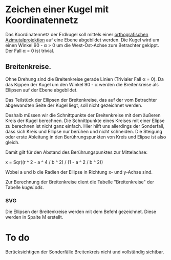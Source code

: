 # Zeichen einer Kugel mit Koordinatennetz 

Das Koordinatennetz der Erdkugel soll mittels einer [orthografischen Azimutalprojektion](https://de.wikipedia.org/wiki/Orthografische_Azimutalprojektion) auf eine Ebene abgebildet werden.
Die Kugel wird um einen Winkel 90 - &alpha; &gt; 0 um die West-Ost-Achse zum Betrachter gekippt. Der Fall &alpha; = 0 ist trivial.

## Breitenkreise.

Ohne Drehung sind die Breitenkreise gerade Linien (Trivialer Fall &alpha; = 0). Da das Kippen der Kugel um den Winkel 90 - &alpha; werden die Breitenkreise als Ellipsen auf der Ebene abgebildet.

Das Teilstück der Ellipsen der Breitenkreise, das auf der vom Betrachter abgewandten Seite der Kugel liegt, soll nicht gezeichnet werden. 

Deshalb müssen wir die Schnittpunkte der Breitenkreise mit dem äußeren Kreis der Kugel berechnen. Die Schnittpunkte eines Kreises mit einer Elipse zu berechnen ist nicht ganz einfach. Hier hilft uns allerdings der Sonderfall, dass sich Kreis und Ellipse nur berühen und nicht schneiden. Die Steigung oder erste Ableitung in den Berührungspunkten von Kreis und Elipse ist also gleich.

Damit gilt für den Abstand des Berührungspunktes zur Mittelachse:

x =  Sqr((r ^ 2 - a ^ 4 / b ^ 2) / (1 - a ^ 2 / b ^ 2))

Wobei a und b die Radien der Ellipse in Richtung x- und y-Achse sind.


Zur Berechnung der Breitenkreise dient die Tabelle "Breitenkreise" der Tabelle *kugel.ods*.
 
### SVG

Die Ellipsen der Breitenkreise werden mit dem Befehl <path /> gezeichnet. Diese werden in Spalte M erstellt.

# To do

Berücksichtigen der Sonderfälle Breitenkreis nicht und vollständig sichtbar.







